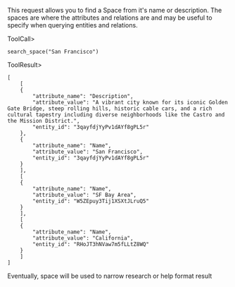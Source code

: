 This request allows you to find a Space from it's name or description. The spaces are where the attributes and relations are and may be useful to specify when querying entities and relations.

ToolCall>
```
search_space("San Francisco")
```

ToolResult>
```
[
    [
    {
        "attribute_name": "Description",
        "attribute_value": "A vibrant city known for its iconic Golden Gate Bridge, steep rolling hills, historic cable cars, and a rich cultural tapestry including diverse neighborhoods like the Castro and the Mission District.",
        "entity_id": "3qayfdjYyPv1dAYf8gPL5r"
    },
    {
        "attribute_name": "Name",
        "attribute_value": "San Francisco",
        "entity_id": "3qayfdjYyPv1dAYf8gPL5r"
    }
    ],
    [
    {
        "attribute_name": "Name",
        "attribute_value": "SF Bay Area",
        "entity_id": "W5ZEpuy3Tij1XSXtJLruQ5"
    }
    ],
    [
    {
        "attribute_name": "Name",
        "attribute_value": "California",
        "entity_id": "RHoJT3hNVaw7m5fLLtZ8WQ"
    }
    ]
]
```

Eventually, space will be used to narrow research or help format result
